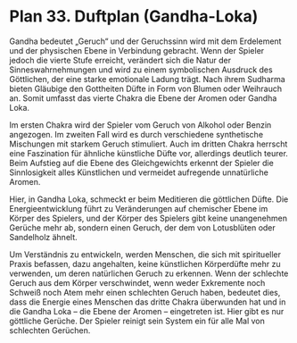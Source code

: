 # Plan 33. Duftplan (Gandha-Loka)

Gandha bedeutet „Geruch“ und der Geruchssinn wird mit dem Erdelement und der physischen Ebene in Verbindung gebracht. Wenn der Spieler jedoch die vierte Stufe erreicht, verändert sich die Natur der Sinneswahrnehmungen und wird zu einem symbolischen Ausdruck des Göttlichen, der eine starke emotionale Ladung trägt. Nach ihrem Sudharma bieten Gläubige den Gottheiten Düfte in Form von Blumen oder Weihrauch an. Somit umfasst das vierte Chakra die Ebene der Aromen oder Gandha Loka.

Im ersten Chakra wird der Spieler vom Geruch von Alkohol oder Benzin angezogen. Im zweiten Fall wird es durch verschiedene synthetische Mischungen mit starkem Geruch stimuliert. Auch im dritten Chakra herrscht eine Faszination für ähnliche künstliche Düfte vor, allerdings deutlich teurer. Beim Aufstieg auf die Ebene des Gleichgewichts erkennt der Spieler die Sinnlosigkeit alles Künstlichen und vermeidet aufregende unnatürliche Aromen.

Hier, in Gandha Loka, schmeckt er beim Meditieren die göttlichen Düfte. Die Energieentwicklung führt zu Veränderungen auf chemischer Ebene im Körper des Spielers, und der Körper des Spielers gibt keine unangenehmen Gerüche mehr ab, sondern einen Geruch, der dem von Lotusblüten oder Sandelholz ähnelt.

Um Verständnis zu entwickeln, werden Menschen, die sich mit spiritueller Praxis befassen, dazu angehalten, keine künstlichen Körperdüfte mehr zu verwenden, um deren natürlichen Geruch zu erkennen. Wenn der schlechte Geruch aus dem Körper verschwindet, wenn weder Exkremente noch Schweiß noch Atem mehr einen schlechten Geruch haben, bedeutet dies, dass die Energie eines Menschen das dritte Chakra überwunden hat und in die Gandha Loka – die Ebene der Aromen – eingetreten ist. Hier gibt es nur göttliche Gerüche. Der Spieler reinigt sein System ein für alle Mal von schlechten Gerüchen.
